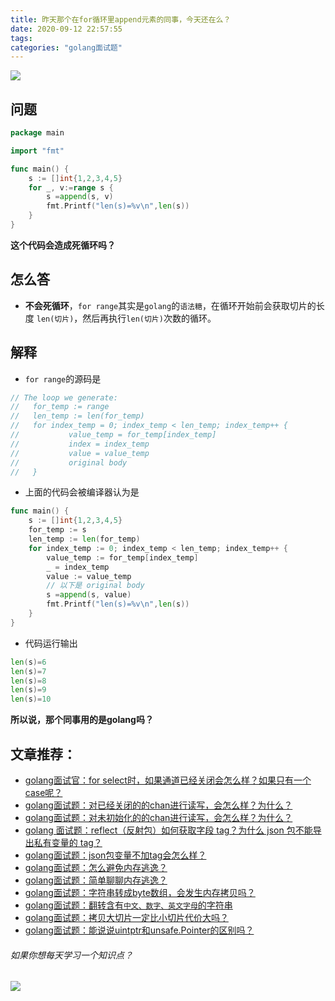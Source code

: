 ```yaml
---
title: 昨天那个在for循环里append元素的同事，今天还在么？
date: 2020-09-12 22:57:55
tags:
categories: "golang面试题"
---
```


![](https://i.loli.net/2020/09/23/cPoMQsnbLIExiBZ.png)


<!-- more -->
## 问题
```go
package main

import "fmt"

func main() {
	s := []int{1,2,3,4,5}
	for _, v:=range s {
		s =append(s, v)
		fmt.Printf("len(s)=%v\n",len(s))
	}
}
```
**这个代码会造成死循环吗？**
	

## 怎么答
- **不会死循环**，`for range`其实是`golang`的`语法糖`，在循环开始前会获取切片的长度 `len(切片)`，然后再执行`len(切片)`次数的循环。

## 解释
- `for range`的源码是
```go
// The loop we generate:
//   for_temp := range
//   len_temp := len(for_temp)
//   for index_temp = 0; index_temp < len_temp; index_temp++ {
//           value_temp = for_temp[index_temp]
//           index = index_temp
//           value = value_temp
//           original body
//   }
```
- 上面的代码会被编译器认为是

``` go
func main() {
	s := []int{1,2,3,4,5}
	for_temp := s
	len_temp := len(for_temp)
	for index_temp := 0; index_temp < len_temp; index_temp++ {
		value_temp := for_temp[index_temp]
		_ = index_temp
		value := value_temp
		// 以下是 original body
		s =append(s, value)
		fmt.Printf("len(s)=%v\n",len(s))
	}
}
```
- 代码运行输出
```go
len(s)=6
len(s)=7
len(s)=8
len(s)=9
len(s)=10
```

**所以说，那个同事用的是golang吗？**



## 文章推荐： 
- [golang面试官：for select时，如果通道已经关闭会怎么样？如果只有一个case呢？](https://mp.weixin.qq.com/s/lK6I353Iw08robqpmPB6-g) 
- [golang面试题：对已经关闭的的chan进行读写，会怎么样？为什么？](https://mp.weixin.qq.com/s/qm-8pvHBVRmLQQ4_DHc1Tw) 
- [golang面试题：对未初始化的的chan进行读写，会怎么样？为什么？](https://mp.weixin.qq.com/s/ixJu0wrGXsCcGzveCqnr6A) 
- [golang 面试题：reflect（反射包）如何获取字段 tag？为什么 json 包不能导出私有变量的 tag？](https://mp.weixin.qq.com/s/WK9StkC3Jfy-o1dUqlo7Dg) 
- [golang面试题：json包变量不加tag会怎么样？](https://mp.weixin.qq.com/s/zZM_iLuopyenI0LD6VYZGw) 
- [golang面试题：怎么避免内存逃逸？](https://mp.weixin.qq.com/s/4QAxGEr9KxtZXyfSG8VoCQ) 
- [golang面试题：简单聊聊内存逃逸？](https://mp.weixin.qq.com/s/4YYR1eYFIFsNOaTxL4Q-eQ) 
- [golang面试题：字符串转成byte数组，会发生内存拷贝吗？](https://mp.weixin.qq.com/s/d80m0hgoKcHfKp4ZXH1M4A)  
- [golang面试题：翻转含有`中文、数字、英文字母`的字符串](https://mp.weixin.qq.com/s/OIRPOszH-rTJp03AeRgnRQ)  
- [golang面试题：拷贝大切片一定比小切片代价大吗？](https://mp.weixin.qq.com/s/hPYdiHYRufimyKT4FcW4HA)   
- [golang面试题：能说说uintptr和unsafe.Pointer的区别吗？](https://mp.weixin.qq.com/s/IkOwh9bh36vK6JgN7b3KjA)

###### 如果你想每天学习一个知识点？
![](https://s1.ax1x.com/2020/09/22/wqH8c8.jpg)
